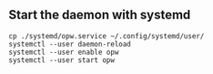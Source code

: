 ## Start the daemon with systemd

```
cp ./systemd/opw.service ~/.config/systemd/user/
systemctl --user daemon-reload
systemctl --user enable opw
systemctl --user start opw
```
